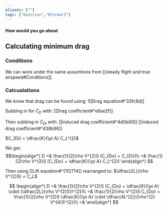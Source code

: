 ```yaml
---
aliases: [""]
tags: ["Question","QFormat3"]
---
```


#### How would you go about
## Calculating minimum drag
### Conditions
We can work under the same assumtions from [[steady flight and true airspeed#Conditions]].

### Calcualations
We know that drag can be found using:
![[Drag equation#^33fc8d]]

Subbing in for $C_D$ with:
[[Drag coefficient#^e6ae2f]]

Then subbing in $C_{Di}$ with:
[[induced drag coefficient#^4d0b00]]
[[induced drag coefficient#^438b96]]

$C_{Di} = \dfrac{K}{\pi A} C_L^{2}$

We get:
$$\begin{align*}
D =& \frac{1}{2}\rho V^{2}S (C_{Do} + C_{Di})\\
=& \frac{1}{2}\rho V^{2}S (C_{Do} + \dfrac{K}{\pi A} C_L^{2})
\end{align*} $$

Then using [[Lift equation#^{1f2714]] rearranged to: $\dfrac{2L}{\rho V^{2}S} =  C_L$

$$ \begin{align*}
D =& \frac{1}{2}\rho V^{2}S (C_{Do} + \dfrac{K}{\pi A} \cdot (\dfrac{2L}{\rho V^{2}S})^{2})\\
=&  \frac{1}{2}\rho V^{2}S C_{Do} + \frac{1}{2}\rho V^{2}S \dfrac{K}{\pi A} \cdot \dfrac{4L^{2}}{\rho^{2} V^{4}S^{2}}\\
=& 
\end{align*} $$